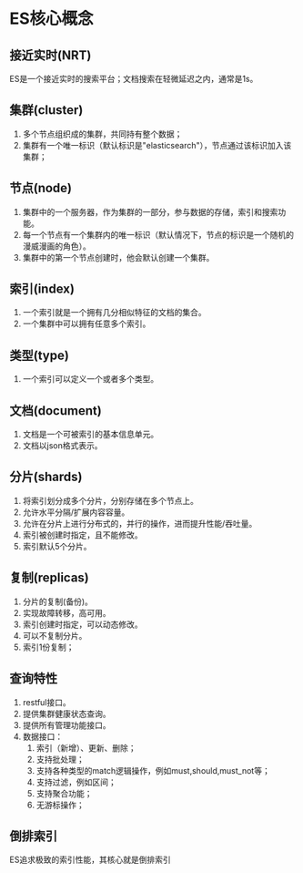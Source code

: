 # ES核心概念
## 接近实时(NRT)
ES是一个接近实时的搜索平台；文档搜索在轻微延迟之内，通常是1s。

## 集群(cluster)
1. 多个节点组织成的集群，共同持有整个数据；
2. 集群有一个唯一标识（默认标识是"elasticsearch"），节点通过该标识加入该集群；

## 节点(node)
1. 集群中的一个服务器，作为集群的一部分，参与数据的存储，索引和搜索功能。
2. 每一个节点有一个集群内的唯一标识（默认情况下，节点的标识是一个随机的漫威漫画的角色）。
3. 集群中的第一个节点创建时，他会默认创建一个集群。

## 索引(index)
1. 一个索引就是一个拥有几分相似特征的文档的集合。
2. 一个集群中可以拥有任意多个索引。

## 类型(type)
1. 一个索引可以定义一个或者多个类型。

## 文档(document)
1. 文档是一个可被索引的基本信息单元。
2. 文档以json格式表示。

## 分片(shards)
1. 将索引划分成多个分片，分别存储在多个节点上。
2. 允许水平分隔/扩展内容容量。
3. 允许在分片上进行分布式的，并行的操作，进而提升性能/吞吐量。
4. 索引被创建时指定，且不能修改。
5. 索引默认5个分片。

## 复制(replicas)
1. 分片的复制(备份)。
2. 实现故障转移，高可用。
3. 索引创建时指定，可以动态修改。
4. 可以不复制分片。
5. 索引1份复制；

## 查询特性
1. restful接口。
2. 提供集群健康状态查询。
3. 提供所有管理功能接口。
4. 数据接口：
	1. 索引（新增）、更新、删除；
	2. 支持批处理；
	3. 支持各种类型的match逻辑操作，例如must,should,must_not等；
	4. 支持过滤，例如区间；
	5. 支持聚合功能；
	6. 无游标操作；

## 倒排索引
ES追求极致的索引性能，其核心就是倒排索引
